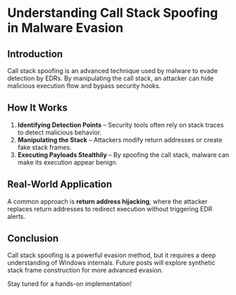 # Understanding Call Stack Spoofing in Malware Evasion  

## Introduction  
Call stack spoofing is an advanced technique used by malware to evade detection by EDRs. By manipulating the call stack, an attacker can hide malicious execution flow and bypass security hooks.  

## How It Works  
1. **Identifying Detection Points** – Security tools often rely on stack traces to detect malicious behavior.  
2. **Manipulating the Stack** – Attackers modify return addresses or create fake stack frames.  
3. **Executing Payloads Stealthily** – By spoofing the call stack, malware can make its execution appear benign.  

## Real-World Application  
A common approach is **return address hijacking**, where the attacker replaces return addresses to redirect execution without triggering EDR alerts.  

## Conclusion  
Call stack spoofing is a powerful evasion method, but it requires a deep understanding of Windows internals. Future posts will explore synthetic stack frame construction for more advanced evasion.  

Stay tuned for a hands-on implementation!

